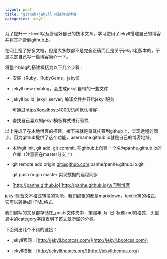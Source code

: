 ```yaml
---
layout: post
title: "github+jekyll 搭建静态博客"
categories: jekyll
---
```

为了提升一下level以及管理好自己的技术文章，学习使用了jekyll搭建自己的博客并将其托管到github上。

在网上搜了好多文档，但是大多数都不是完全正确而且是关于jekyll老版本的，于是决定自己写一篇博客简介一下。

将整个blog的搭建概括为以下几个步骤：

- 安装（Ruby，RubyGems，jekyll）

- jekyll new myblog，会生成jekyll自带的一些文件

- jekyll build; jekyll server; 编译文件并开启jekyll服务

  可通过[http://localhost:4000/](http://localhost:4000/)访问默认博客
  
- 查找自己喜欢的jekyll模板样式进行替换

以上完成了在本地博客的搭建，接下来就是将其托管到github上，实现远程的同步。因为github提供了这个功能，username.github.io就是自己的博客地址。

- 本地git init, git add, git commit, 在github上创建一个名为panhe.github.io的仓库（注意要在master分支上）

- git remote add origin git@github.com:panhe/panhe.github.io.git

  git push origin master 实现数据的远程同步
  
- [http://panhe.github.io](http://panhe.github.io)访问到博客


jekyll具备文本格式转换的功能，我们编辑的都是markdown，textile等的格式，它可以转换成HTML格式。

我们编写的文章都存储在_posts文件夹中，按照年-月-日-标题.md的格式，头信息中的category字段表明了该文章所属的分类。



下面列出几个不错的链接：

- jekyll官网：[http://jekyll.bootcss.com/](http://jekyll.bootcss.com/)

- jekyll模板：[http://jekyllthemes.org/](http://jekyllthemes.org/)


